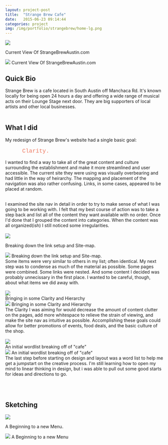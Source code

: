 ```yaml
---
layout: project-post
title:  "Strange Brew Cafe"
date:   2015-06-23 09:14:44
categories: project
img: /img/portfolio/strangebrew/home-lg.png
---
```


<fig class="marginnote"><a data-overlay-trigger="current" href="#!"><img src="/img/portfolio/strangebrew/current-sm.png"></a><figcaption>Current View Of StrangeBrewAustin.com</figcaption></fig>

<div class="overlay" id="current">
    <img class="modal" src="/img/portfolio/strangebrew/current-lg.png">
    <span class="modal">Current View Of StrangeBrewAustin.com</span>
</div>
<h2>Quick Bio</h2>
Strange Brew is a cafe located in South Austin off Manchaca Rd. It's known locally for being open 24 hours a day and offering a wide range of musical acts on their Lounge Stage next door. They are big supporters of local artists and other local businesses.
<BR><BR>
<h2>What I did</h2>

My redesign of Strange Brew's website had a single basic goal:
<BR><BR>
<span class="clarity">Clarity.</span>
<BR><BR>
I wanted to find a way to take all of the great content and culture surrounding the establishment and make it more streamlined and user accessible.
The current site they were using was visually overbearing and had little in the way of heirarchy. The mapping and placement of the navigation was also rather confusing. Links, in some cases, appeared to be placed at random. 
<BR><BR>

I examined the site nav in detail in order to try to make sense of what I was going to be working with. I felt that my best course of action was to take a step back and list all of the content they want available with no order. Once I'd done that I grouped the content into categories. When the content was all organized(ish) I still noticed some irregularities. 
<BR><BR>
<fig class="marginnote"><a data-overlay-trigger="breakingdown" href="#!"><img src="/img/portfolio/strangebrew/links-lg.jpg"></a><figcaption>Breaking down the link setup and Site-map.</figcaption></fig>

<div class="overlay" id="breakingdown">
    <img class="modal" src="/img/portfolio/strangebrew/links-lg.jpg">
    <span class="modal">Breaking down the link setup and Site-map.</span>
</div>
Some items were very similar to others in my list; often identical. My next step was to condense as much of the material as possible. Some pages were combined. Some links were nested. And some content I decided was probably unnecissary in the first place. I wanted to be careful, though, about what items we did away with. 
<BR><BR>
<fig class="marginnote"><a data-overlay-trigger="clarity" href="#!"><img src="/img/portfolio/strangebrew/links2-sm.jpg"></a><figcaption>Bringing in some Clarity and Hierarchy</figcaption></fig>

<div class="overlay" id="clarity">
    <img class="modal" src="/img/portfolio/strangebrew/links2-lg.jpg">
    <span class="modal">Bringing in some Clarity and Hierarchy</span>
</div>
The Clarity I was aiming for would decrease the amount of content clutter on the pages, add more whitespace to relieve the strain of viewing, and make the site nav as intuitive as possible. Accomplishing these goals could allow for better promotions of events, food deals, and the basic culture of the shop. 
<BR><BR>
<fig class="marginnote"><a data-overlay-trigger="wordlist" href="#!"><img src="/img/portfolio/strangebrew/wordlist-sm.jpg"></a><figcaption>An initial wordlist breaking off of "cafe"</figcaption></fig>

<div class="overlay" id="wordlist">
    <img class="modal" src="/img/portfolio/strangebrew/wordlist-lg.jpg">
    <span class="modal">An initial wordlist breaking off of "cafe"</span>
</div>
The last step before starting on design and layout was a word list to help me get a jumpstart on the creative process. I'm still learning how to open my mind to linear thinking in design, but i was able to pull out some good starts for ideas and directions to go.


<BR><BR>
<h2>Sketching</h2>

<fig class="marginnote"><a data-overlay-trigger="sketch1" href="#!"><img src="/img/portfolio/strangebrew/sketch1-sm.jpg"></a><figcaption>A Beginning to a new Menu.</figcaption></fig>

<div class="overlay" id="sketch1">
    <img class="modal" src="/img/portfolio/strangebrew/sketch1-lg.jpg">
    <span class="modal">A Beginning to a new Menu</span>
</div>








<style type="text/css">
    .clarity {
        margin-left: 3em;
        font-size: 18px;
        font-family: Monaco, Andale Mono, Courier New, monospace;
        color: #ee7961;
    }
</style>
